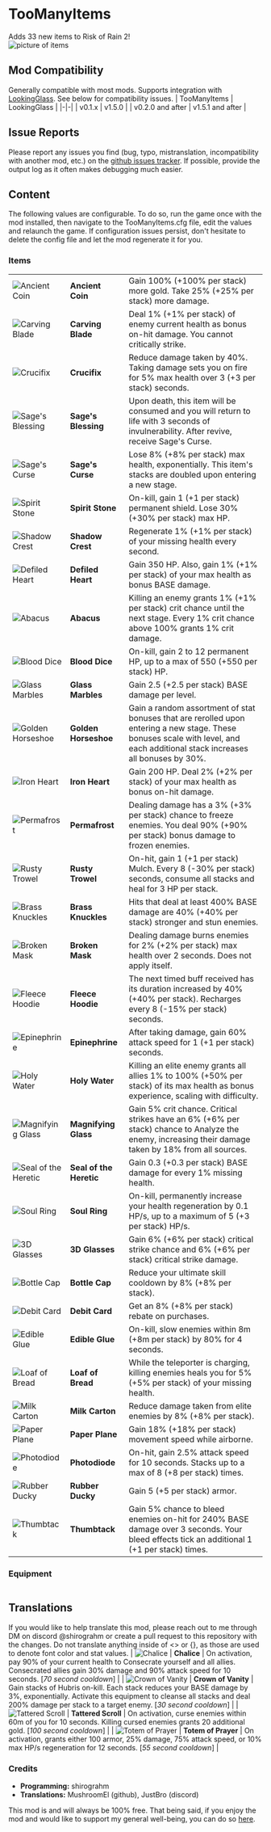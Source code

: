 # TooManyItems
Adds 33 new items to Risk of Rain 2!  
![picture of items](https://i.imgur.com/nDgkbc8l.png)

## Mod Compatibility
Generally compatible with most mods. Supports integration with [LookingGlass](https://thunderstore.io/package/DropPod/LookingGlass/). See below for compatibility issues.
| TooManyItems | LookingGlass |
|-|-|
| v0.1.x           | v1.5.0 |
| v0.2.0 and after | v1.5.1 and after |

## Issue Reports
Please report any issues you find (bug, typo, mistranslation, incompatibility with another mod, etc.) on the [github issues tracker](https://github.com/shirograhm/TooManyItemsRoR2/issues). If possible, provide the output log as it often makes debugging much easier.

## Content
The following values are configurable. To do so, run the game once with the mod installed, then navigate to the TooManyItems.cfg file, edit the values and relaunch the game. If configuration issues persist, don't hesitate to delete the config file and let the mod regenerate it for you.

### Items
| | | |
|-|-|-|
| ![Ancient Coin](https://i.imgur.com/NWJgZGVt.png) | **Ancient Coin** | Gain 100% (+100% per stack) more gold. Take 25% (+25% per stack) more damage. |
| ![Carving Blade](https://i.imgur.com/z29LUT2t.png) | **Carving Blade** | Deal 1% (+1% per stack) of enemy current health as bonus on-hit damage. You cannot critically strike. |
| ![Crucifix](https://i.imgur.com/6JnhLFbt.png) | **Crucifix** | Reduce damage taken by 40%. Taking damage sets you on fire for 5% max health over 3 (+3 per stack) seconds. |
| ![Sage's Blessing](https://i.imgur.com/cdoAzIat.png) | **Sage's Blessing** | Upon death, this item will be consumed and you will return to life with 3 seconds of invulnerability. After revive, receive Sage's Curse. |
| ![Sage's Curse](https://i.imgur.com/BIIgok1t.png) | **Sage's Curse** | Lose 8% (+8% per stack) max health, exponentially. This item's stacks are doubled upon entering a new stage. |
| ![Spirit Stone](https://i.imgur.com/2PhhDygt.png) | **Spirit Stone** | On-kill, gain 1 (+1 per stack) permanent shield. Lose 30% (+30% per stack) max HP. |
| ![Shadow Crest](https://i.imgur.com/RYlNwqAt.png) | **Shadow Crest** | Regenerate 1% (+1% per stack) of your missing health every second. |
| ![Defiled Heart](https://i.imgur.com/H8JadY0t.png) | **Defiled Heart** | Gain 350 HP. Also, gain 1% (+1% per stack) of your max health as bonus BASE damage. |
| ![Abacus](https://i.imgur.com/yD368cAt.png) | **Abacus** | Killing an enemy grants 1% (+1% per stack) crit chance until the next stage. Every 1% crit chance above 100% grants 1% crit damage. |
| ![Blood Dice](https://i.imgur.com/7nB0tFPt.png) | **Blood Dice** | On-kill, gain 2 to 12 permanent HP, up to a max of 550 (+550 per stack) HP. |
| ![Glass Marbles](https://i.imgur.com/NzRNge2t.png) | **Glass Marbles** | Gain 2.5 (+2.5 per stack) BASE damage per level. |
| ![Golden Horseshoe](https://i.imgur.com/XwCuw2Pt.png) | **Golden Horseshoe** | Gain a random assortment of stat bonuses that are rerolled upon entering a new stage. These bonuses scale with level, and each additional stack increases all bonuses by 30%. |
| ![Iron Heart](https://i.imgur.com/1sirkmit.png)  | **Iron Heart** | Gain 200 HP. Deal 2% (+2% per stack) of your max health as bonus on-hit damage. |
| ![Permafrost](https://i.imgur.com/ESn7Gn2t.png) | **Permafrost** | Dealing damage has a 3% (+3% per stack) chance to freeze enemies. You deal 90% (+90% per stack) bonus damage to frozen enemies. |
| ![Rusty Trowel](https://i.imgur.com/Isa4tqxt.png) | **Rusty Trowel** | On-hit, gain 1 (+1 per stack) Mulch. Every 8 (-30% per stack) seconds, consume all stacks and heal for 3 HP per stack. |
| ![Brass Knuckles](https://i.imgur.com/8ebb6mat.png) | **Brass Knuckles** | Hits that deal at least 400% BASE damage are 40% (+40% per stack) stronger and stun enemies. |
| ![Broken Mask](https://i.imgur.com/hRzczm5t.png) | **Broken Mask** | Dealing damage burns enemies for 2% (+2% per stack) max health over 2 seconds. Does not apply itself. |
| ![Fleece Hoodie](https://i.imgur.com/0t8q5mqt.png) | **Fleece Hoodie** | The next timed buff received has its duration increased by 40% (+40% per stack). Recharges every 8 (-15% per stack) seconds. |
| ![Epinephrine](https://i.imgur.com/oem7bxMt.png) | **Epinephrine** | After taking damage, gain 60% attack speed for 1 (+1 per stack) seconds. |
| ![Holy Water](https://i.imgur.com/ARyhF53t.png) | **Holy Water** | Killing an elite enemy grants all allies 1% to 100% (+50% per stack) of its max health as bonus experience, scaling with difficulty. |
| ![Magnifying Glass](https://i.imgur.com/8BsvCWQt.png) | **Magnifying Glass** | Gain 5% crit chance. Critical strikes have an 6% (+6% per stack) chance to Analyze the enemy, increasing their damage taken by 18% from all sources. |
| ![Seal of the Heretic](https://i.imgur.com/6okJd8vt.png) | **Seal of the Heretic** | Gain 0.3 (+0.3 per stack) BASE damage for every 1% missing health. |
| ![Soul Ring](https://i.imgur.com/I3pEvR2t.png) | **Soul Ring** | On-kill, permanently increase your health regeneration by 0.1 HP/s, up to a maximum of 5 (+3 per stack) HP/s. |
| ![3D Glasses](https://i.imgur.com/wys8KPct.png) | **3D Glasses** | Gain 6% (+6% per stack) critical strike chance and 6% (+6% per stack) critical strike damage. |
| ![Bottle Cap](https://i.imgur.com/jq1lvS9t.png) | **Bottle Cap** | Reduce your ultimate skill cooldown by 8% (+8% per stack). |
| ![Debit Card](https://i.imgur.com/BXUGjeft.png) | **Debit Card** | Get an 8% (+8% per stack) rebate on purchases. |
| ![Edible Glue](https://i.imgur.com/3gpa6WWt.png) | **Edible Glue** | On-kill, slow enemies within 8m (+8m per stack) by 80% for 4 seconds. |
| ![Loaf of Bread](https://i.imgur.com/mzlxTIrt.png) | **Loaf of Bread** | While the teleporter is charging, killing enemies heals you for 5% (+5% per stack) of your missing health. |
| ![Milk Carton](https://i.imgur.com/R6U6Uget.png) | **Milk Carton** | Reduce damage taken from elite enemies by 8% (+8% per stack). |
| ![Paper Plane](https://i.imgur.com/pvG4mztt.png) | **Paper Plane** | Gain 18% (+18% per stack) movement speed while airborne. |
| ![Photodiode](https://i.imgur.com/4ZjgqKIt.png) | **Photodiode** | On-hit, gain 2.5% attack speed for 10 seconds. Stacks up to a max of 8 (+8 per stack) times. |
| ![Rubber Ducky](https://i.imgur.com/dEgzWQht.png) | **Rubber Ducky** | Gain 5 (+5 per stack) armor. |
| ![Thumbtack](https://i.imgur.com/q89u8kWt.png) | **Thumbtack** | Gain 5% chance to bleed enemies on-hit for 240% BASE damage over 3 seconds. Your bleed effects tick an additional 1 (+1 per stack) times. |

### Equipment
| | | |
|-|-|-|

## Translations
If you would like to help translate this mod, please reach out to me through DM on discord @shirograhm or create a pull request to this repository with the changes. Do not translate anything inside of <> or {}, as those are used to denote font color and stat values.
| ![Chalice](https://i.imgur.com/klcM2TFt.png) | **Chalice** | On activation, pay 90% of your current health to Consecrate yourself and all allies. Consecrated allies gain 30% damage and 90% attack speed for 10 seconds. [*70 second cooldown*] |
| ![Crown of Vanity](https://i.imgur.com/YIl5v00t.png) | **Crown of Vanity** | Gain stacks of Hubris on-kill. Each stack reduces your BASE damage by 3%, exponentially. Activate this equipment to cleanse all stacks and deal 200% damage per stack to a target enemy. [*30 second cooldown*] |
| ![Tattered Scroll](https://i.imgur.com/ZRQUBHmt.png) | **Tattered Scroll** | On activation, curse enemies within 60m of you for 10 seconds. Killing cursed enemies grants 20 additional gold. [*100 second cooldown*] |
| ![Totem of Prayer](https://i.imgur.com/Fii53bpt.png) | **Totem of Prayer** | On activation, grants either 100 armor, 25% damage, 75% attack speed, or 10% max HP/s regeneration for 12 seconds. [*55 second cooldown*] |

### Credits
- **Programming:** shirograhm  
- **Translations:** MushroomEl (github), JustBro (discord)  
  
This mod is and will always be 100% free. That being said, if you enjoy the mod and would like to support my general well-being, you can do so [here](https://ko-fi.com/shirograhm).
